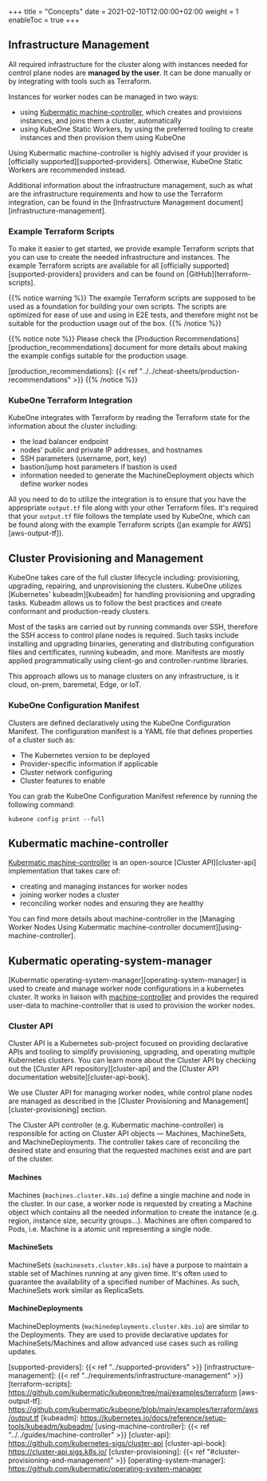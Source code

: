 +++
title = "Concepts"
date = 2021-02-10T12:00:00+02:00
weight = 1
enableToc = true
+++

## Infrastructure Management

All required infrastructure for the cluster along with instances needed for
control plane nodes are **managed by the user**. It can be done manually or by
integrating with tools such as Terraform.

Instances for worker nodes can be managed in two ways:

* using [Kubermatic machine-controller][machine-controller], which creates and
  provisions instances, and joins them a cluster, automatically
* using KubeOne Static Workers, by using the preferred tooling to create
  instances and then provision them using KubeOne

Using Kubermatic machine-controller is highly advised if your provider is
[officially supported][supported-providers]. Otherwise, KubeOne Static Workers
are recommended instead.

Additional information about the infrastructure management, such as what are
the infrastructure requirements and how to use the Terraform integration, can
be found in the [Infrastructure Management document][infrastructure-management].

### Example Terraform Scripts

To make it easier to get started, we provide example Terraform scripts that
you can use to create the needed infrastructure and instances. The example
Terraform scripts are available for all
[officially supported][supported-providers] providers and can be found on
[GitHub][terraform-scripts].

{{% notice warning %}}
The example Terraform scripts are supposed to be used as a foundation for
building your own scripts. The scripts are optimized for ease of use and
using in E2E tests, and therefore might not be suitable for the production
usage out of the box.
{{% /notice %}}

{{% notice note %}}
Please check the
[Production Recommendations][production_recommendations]
document for more details about making the example configs suitable for
the production usage.

[production_recommendations]: {{< ref "../../cheat-sheets/production-recommendations" >}}
{{% /notice %}}

### KubeOne Terraform Integration

KubeOne integrates with Terraform by reading the Terraform state for the
information about the cluster including:

* the load balancer endpoint
* nodes' public and private IP addresses, and hostnames
* SSH parameters (username, port, key)
* bastion/jump host parameters if bastion is used
* information needed to generate the MachineDeployment objects which define
  worker nodes

All you need to do to utilize the integration is to ensure that you have
the appropriate `output.tf` file along with your other Terraform files. It's
required that your `output.tf` file follows the template used by KubeOne, which
can be found along with the example Terraform scripts
([an example for AWS][aws-output-tf]).

## Cluster Provisioning and Management

KubeOne takes care of the full cluster lifecycle including: provisioning,
upgrading, repairing, and unprovisioning the clusters. KubeOne utilizes
[Kubernetes' kubeadm][kubeadm] for handling provisioning and upgrading
tasks. Kubeadm allows us to follow the best practices and create conformant
and production-ready clusters.

Most of the tasks are carried out by running commands over SSH, therefore
the SSH access to control plane nodes is required. Such tasks include
installing and upgrading binaries, generating and distributing configuration
files and certificates, running kubeadm, and more. Manifests are mostly applied
programmatically using client-go and controller-runtime libraries.

This approach allows us to manage clusters on any infrastructure, is it
cloud, on-prem, baremetal, Edge, or IoT.

### KubeOne Configuration Manifest

Clusters are defined declaratively using the KubeOne Configuration Manifest.
The configuration manifest is a YAML file that defines properties of a cluster
such as:

* The Kubernetes version to be deployed
* Provider-specific information if applicable
* Cluster network configuring
* Cluster features to enable

You can grab the KubeOne Configuration Manifest reference by running the
following command:

```
kubeone config print --full
```

## Kubermatic machine-controller

[Kubermatic machine-controller][machine-controller] is an open-source
[Cluster API][cluster-api] implementation that takes care of:

* creating and managing instances for worker nodes
* joining worker nodes a cluster
* reconciling worker nodes and ensuring they are healthy

You can find more details about machine-controller in the
[Managing Worker Nodes Using Kubermatic machine-controller document][using-machine-controller].

## Kubermatic operating-system-manager

[Kubermatic operating-system-manager][operating-system-manager] is used to create and manage worker node
configurations in a kubernetes cluster. It works in liaison with [machine-controller][machine-controller]
and provides the required user-data to machine-controller that is used to provision the worker nodes.

### Cluster API

Cluster API is a Kubernetes sub-project focused on providing declarative APIs
and tooling to simplify provisioning, upgrading, and operating multiple
Kubernetes clusters. You can learn more about the Cluster API by checking out
the [Cluster API repository][cluster-api] and
the [Cluster API documentation website][cluster-api-book].

We use Cluster API for managing worker nodes, while control plane nodes are
managed as described in the
[Cluster Provisioning and Management][cluster-provisioning] section.

The Cluster API controller (e.g. Kubermatic machine-controller) is responsible
for acting on Cluster API objects — Machines, MachineSets, and
MachineDeployments. The controller takes care of reconciling the desired state
and ensuring that the requested machines exist and are part of the cluster.

#### Machines

Machines (`machines.cluster.k8s.io`) define a single machine and node in the
cluster. In our case, a worker node is requested by creating a Machine
object which contains all the needed information to create the instance
(e.g. region, instance size, security groups...). Machines are often compared
to Pods, i.e. Machine is a atomic unit representing a single node.

#### MachineSets

MachineSets (`machinesets.cluster.k8s.io`) have a purpose to maintain a stable
set of Machines running at any given time. It's often used to guarantee the
availability of a specified number of Machines. As such, MachineSets work
similar as ReplicaSets.

#### MachineDeployments

MachineDeployments (`machinedeployments.cluster.k8s.io`) are similar to the
Deployments. They are used to provide declarative updates for
MachineSets/Machines and allow advanced use cases such as rolling updates.

[machine-controller]: https://github.com/kubermatic/machine-controller
[supported-providers]: {{< ref "../supported-providers" >}}
[infrastructure-management]: {{< ref "../requirements/infrastructure-management" >}}
[terraform-scripts]: https://github.com/kubermatic/kubeone/tree/mai/examples/terraform
[aws-output-tf]: https://github.com/kubermatic/kubeone/blob/main/examples/terraform/aws/output.tf
[kubeadm]: https://kubernetes.io/docs/reference/setup-tools/kubeadm/kubeadm/
[using-machine-controller]: {{< ref "../../guides/machine-controller" >}}
[cluster-api]: https://github.com/kubernetes-sigs/cluster-api
[cluster-api-book]: https://cluster-api.sigs.k8s.io/
[cluster-provisioning]: {{< ref "#cluster-provisioning-and-management" >}}
[operating-system-manager]: https://github.com/kubermatic/operating-system-manager
